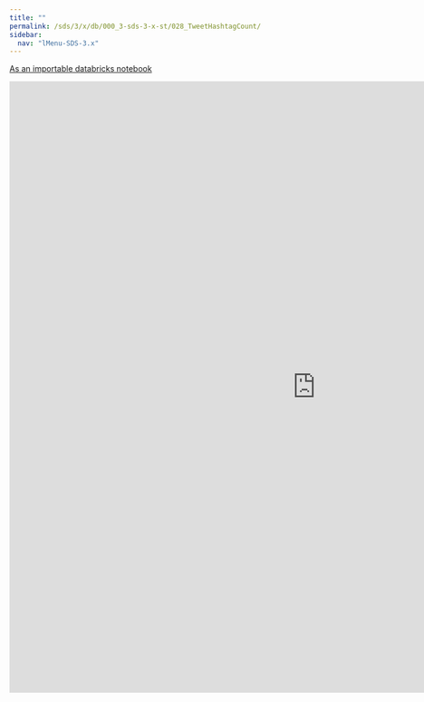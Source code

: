 ```yaml
---
title: ""
permalink: /sds/3/x/db/000_3-sds-3-x-st/028_TweetHashtagCount/
sidebar:
  nav: "lMenu-SDS-3.x"
---
```


[As an importable databricks notebook](https://lamastex.github.io/scalable-data-science/sds/3/x/db/000_3-sds-3-x-st/028_TweetHashtagCount.html)

<iframe src="https://lamastex.github.io/scalable-data-science/sds/3/x/db/000_3-sds-3-x-st/028_TweetHashtagCount.html" width="1080" height="1080" frameborder="0"></iframe>
